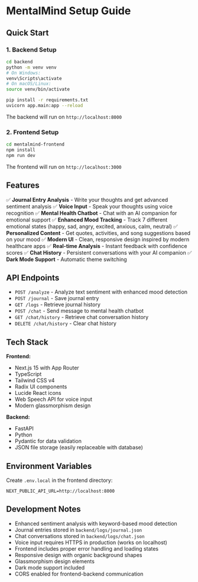 # MentalMind Setup Guide

## Quick Start

### 1. Backend Setup
```bash
cd backend
python -m venv venv
# On Windows:
venv\Scripts\activate
# On macOS/Linux:
source venv/bin/activate

pip install -r requirements.txt
uvicorn app.main:app --reload
```

The backend will run on `http://localhost:8000`

### 2. Frontend Setup
```bash
cd mentalmind-frontend
npm install
npm run dev
```

The frontend will run on `http://localhost:3000`

## Features

✅ **Journal Entry Analysis** - Write your thoughts and get advanced sentiment analysis
✅ **Voice Input** - Speak your thoughts using voice recognition
✅ **Mental Health Chatbot** - Chat with an AI companion for emotional support
✅ **Enhanced Mood Tracking** - Track 7 different emotional states (happy, sad, angry, excited, anxious, calm, neutral)
✅ **Personalized Content** - Get quotes, activities, and song suggestions based on your mood
✅ **Modern UI** - Clean, responsive design inspired by modern healthcare apps
✅ **Real-time Analysis** - Instant feedback with confidence scores
✅ **Chat History** - Persistent conversations with your AI companion
✅ **Dark Mode Support** - Automatic theme switching

## API Endpoints

- `POST /analyze` - Analyze text sentiment with enhanced mood detection
- `POST /journal` - Save journal entry
- `GET /logs` - Retrieve journal history
- `POST /chat` - Send message to mental health chatbot
- `GET /chat/history` - Retrieve chat conversation history
- `DELETE /chat/history` - Clear chat history

## Tech Stack

**Frontend:**
- Next.js 15 with App Router
- TypeScript
- Tailwind CSS v4
- Radix UI components
- Lucide React icons
- Web Speech API for voice input
- Modern glassmorphism design

**Backend:**
- FastAPI
- Python
- Pydantic for data validation
- JSON file storage (easily replaceable with database)

## Environment Variables

Create `.env.local` in the frontend directory:
```
NEXT_PUBLIC_API_URL=http://localhost:8000
```

## Development Notes

- Enhanced sentiment analysis with keyword-based mood detection
- Journal entries stored in `backend/logs/journal.json`
- Chat conversations stored in `backend/logs/chat.json`
- Voice input requires HTTPS in production (works on localhost)
- Frontend includes proper error handling and loading states
- Responsive design with organic background shapes
- Glassmorphism design elements
- Dark mode support included
- CORS enabled for frontend-backend communication